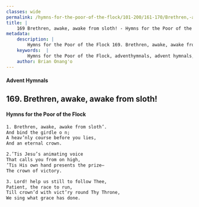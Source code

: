 ```yaml
---
classes: wide
permalink: /hymns-for-the-poor-of-the-flock/101-200/161-170/Brethren,-awake,-awake-from-sloth!/
title: |
    169 Brethren, awake, awake from sloth! - Hymns for the Poor of the Flock
metadata:
    description: |
        Hymns for the Poor of the Flock 169. Brethren, awake, awake from sloth!. Brethren, awake, awake from sloth’. And bind the girdle o n; A heav’nly course before you lies, And an eternal crown. 
    keywords:  |
        Hymns for the Poor of the Flock, adventhymnals, advent hymnals, Brethren, awake, awake from sloth!, Brethren, awake, awake from sloth’., 
    author: Brian Onang'o
---
```


#### Advent Hymnals
## 169. Brethren, awake, awake from sloth!
####  Hymns for the Poor of the Flock

```txt
1. Brethren, awake, awake from sloth’.
And bind the girdle o n;
A heav’nly course before you lies,
And an eternal crown.

2.’Tis Jesu’s animating voice
That calls you from on high,
’Tis His own hand presents the prize—
The crown of victory.

3. Lord! help us still to follow Thee,
Patient, the race to run,
Till crown’d with vict’ry round Thy Throne, 
We sing what grace has done.
```